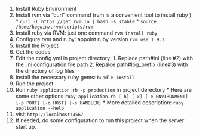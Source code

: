 1. Install Ruby Environment
  1. Install rvm via “curl” command (rvm is a convenient tool to install ruby )
    * `curl -L https://get.rvm.io | bash -s stable`
    * `source /home/hegwin/.rvm/scripts/rvm`
  2. Install ruby via RVM:
    just one command `rvm install ruby`
  3. Configure rvm and ruby:
    appoint ruby version `rvm use 1.9.3`
2. Install the Project
  1. Get the codes
  2. Edit the config.yml in project directory:
    1. Replace path#ini (line #2) with the .ini configuration file path
    2. Repalce path#log_prefix (line#3) with the directory of log files
  3. install the necessary ruby gems: `bundle install`
3. Run the project
  1. Run `ruby application.rb -p production` in project derectory
    * Here are some other options  `ruby application.rb [-h] [-x] [-e ENVIRONMENT] [-p PORT] [-o HOST] [-s HANDLER]`
    * More detailed description: `ruby application --help`
  2. visit `http://localhost:4567`
4. If needed, do some configuration to run this project when the server start up.
